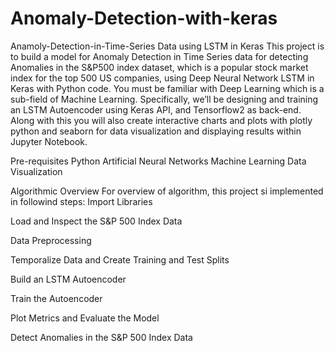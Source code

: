 # Anomaly-Detection-with-keras

Anamoly-Detection-in-Time-Series Data using LSTM in Keras
This project is to build a model for Anomaly Detection in Time Series data for detecting Anomalies in the S&P500 index dataset, which is a popular stock market index for the top 500 US companies, using Deep Neural Network LSTM in Keras with Python code. You must be familiar with Deep Learning which is a sub-field of Machine Learning. Specifically, we’ll be designing and training an LSTM Autoencoder using Keras API, and Tensorflow2 as back-end. Along with this you will also create interactive charts and plots with plotly python and seaborn for data visualization and displaying results within Jupyter Notebook.

Pre-requisites
Python Artificial Neural Networks Machine Learning Data Visualization

Algorithmic Overview
For overview of algorithm, this project si implemented in followind steps: Import Libraries

Load and Inspect the S&P 500 Index Data

Data Preprocessing

Temporalize Data and Create Training and Test Splits

Build an LSTM Autoencoder

Train the Autoencoder

Plot Metrics and Evaluate the Model

Detect Anomalies in the S&P 500 Index Data
